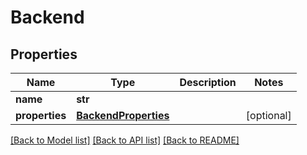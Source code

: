 # Backend

## Properties

Name | Type | Description | Notes
------------ | ------------- | ------------- | -------------
**name** | **str** |  | 
**properties** | [**BackendProperties**](BackendProperties.md) |  | [optional] 

[[Back to Model list]](../#documentation-for-models) [[Back to API list]](../#documentation-for-api-endpoints) [[Back to README]](../)


